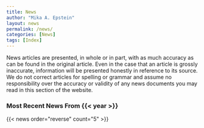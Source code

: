 ```yaml
---
title: News
author: "Mika A. Epstein"
layout: news
permalink: /news/
categories: [News]
tags: [Index]
---
```


News articles are presented, in whole or in part, with as much accuracy as can be found in the original article.  Even in the case that an article is grossly inaccurate, information will be presented honestly in reference to its source. We do not correct articles for spelling or grammar and assume no responsibility over the accuracy or validity of any news documents you may read in this section of the website.

### Most Recent News From {{< year >}}

{{< news order="reverse" count="5" >}}
